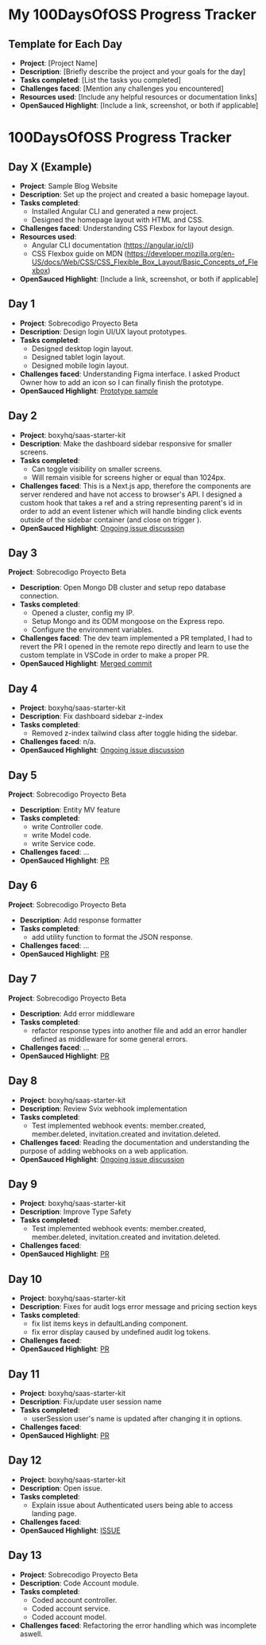 # My 100DaysOfOSS Progress Tracker

## Template for Each Day

- **Project**: [Project Name]
- **Description**: [Briefly describe the project and your goals for the day]
- **Tasks completed**: [List the tasks you completed]
- **Challenges faced**: [Mention any challenges you encountered]
- **Resources used**: [Include any helpful resources or documentation links]
- **OpenSauced Highlight**: [Include a link, screenshot, or both if applicable]

# 100DaysOfOSS Progress Tracker

## Day X (Example)

- **Project**: Sample Blog Website
- **Description**: Set up the project and created a basic homepage layout.
- **Tasks completed**: 
  - Installed Angular CLI and generated a new project.
  - Designed the homepage layout with HTML and CSS.
- **Challenges faced**: Understanding CSS Flexbox for layout design.
- **Resources used**: 
  - Angular CLI documentation (https://angular.io/cli)
  - CSS Flexbox guide on MDN (https://developer.mozilla.org/en-US/docs/Web/CSS/CSS_Flexible_Box_Layout/Basic_Concepts_of_Flexbox)
- **OpenSauced Highlight**: [Include a link, screenshot, or both if applicable]

## Day 1

- **Project**: Sobrecodigo Proyecto Beta
- **Description**: Design login UI/UX layout prototypes.
- **Tasks completed**: 
  - Designed desktop login layout.
  - Designed tablet login layout.
  - Designed mobile login layout.
- **Challenges faced**: Understanding Figma interface. I asked Product Owner how to add an icon so I can finally finish the prototype.
- **OpenSauced Highlight**: [Prototype sample](https://github.com/shartrooper/open-saused-journey/blob/main/assets/login-prototype.jpg)

## Day 2

- **Project**: boxyhq/saas-starter-kit
- **Description**: Make the dashboard sidebar responsive for smaller screens.
- **Tasks completed**: 
  - Can toggle visibility on smaller screens.
  - Will remain visible for screens higher or equal than 1024px.
- **Challenges faced**: This is a Next.js app, therefore the components are server rendered and have not access to browser's API.
I designed a custom hook that takes a ref and a string representing parent's id in order to add an event listener which will handle
binding click events outside of the sidebar container (and close on trigger ).
- **OpenSauced Highlight**: [Ongoing issue discussion](https://github.com/boxyhq/saas-starter-kit/issues/202)

## Day 3
 **Project**: Sobrecodigo Proyecto Beta
- **Description**: Open Mongo DB cluster and setup repo database connection.
- **Tasks completed**: 
  - Opened a cluster, config my IP.
  - Setup Mongo and its ODM mongoose on the Express repo.
  - Configure the environment variables.
- **Challenges faced**: The dev team implemented a PR templated, I had to revert the PR I opened in the remote repo directly and learn 
to use the custom template in VSCode in order to make a proper PR.
- **OpenSauced Highlight**: [Merged commit](https://github.com/Sobrecodigo/sc-proyecto-beta-backend/commit/de8ffd9c313741163e1f98b37f8a57fb8a541771)

## Day 4

- **Project**: boxyhq/saas-starter-kit
- **Description**: Fix dashboard sidebar z-index
- **Tasks completed**: 
  - Removed z-index tailwind class after toggle hiding the sidebar.
- **Challenges faced**: n/a. 
- **OpenSauced Highlight**: [Ongoing issue discussion](https://github.com/boxyhq/saas-starter-kit/issues/202)

## Day 5
 **Project**: Sobrecodigo Proyecto Beta
- **Description**: Entity MV feature
- **Tasks completed**: 
  - write Controller code.
  - write Model code.
  - write Service code.
- **Challenges faced**: ...
- **OpenSauced Highlight**: [PR](https://github.com/Sobrecodigo/sc-proyecto-beta-backend/pull/3)

## Day 6
 **Project**: Sobrecodigo Proyecto Beta
- **Description**: Add response formatter
- **Tasks completed**: 
  - add utility function to format the JSON response.
- **Challenges faced**: ...
- **OpenSauced Highlight**: [PR](https://github.com/Sobrecodigo/sc-proyecto-beta-backend/pull/4)

## Day 7
 **Project**: Sobrecodigo Proyecto Beta
- **Description**: Add error middleware
- **Tasks completed**: 
  - refactor response types into another file and add an error handler defined as middleware for some general errors.
- **Challenges faced**: ...
- **OpenSauced Highlight**: [PR](https://github.com/Sobrecodigo/sc-proyecto-beta-backend/pull/5)

## Day 8
- **Project**: boxyhq/saas-starter-kit
- **Description**: Review Svix webhook implementation
- **Tasks completed**: 
  - Test implemented webhook events: member.created, member.deleted, invitation.created and invitation.deleted.
- **Challenges faced**: Reading the documentation and understanding the purpose of adding webhooks on a web application.
- **OpenSauced Highlight**: [Ongoing issue discussion](https://github.com/boxyhq/saas-starter-kit/issues/419)

## Day 9
- **Project**: boxyhq/saas-starter-kit
- **Description**: Improve Type Safety
- **Tasks completed**: 
  - Test implemented webhook events: member.created, member.deleted, invitation.created and invitation.deleted.
- **Challenges faced**:
- **OpenSauced Highlight**: [PR](https://github.com/boxyhq/saas-starter-kit/pull/493)

## Day 10
- **Project**: boxyhq/saas-starter-kit
- **Description**: Fixes for audit logs error message and pricing section keys
- **Tasks completed**: 
  - fix list items keys in defaultLanding component.
  - fix error display caused by undefined audit log tokens.
- **Challenges faced**:
- **OpenSauced Highlight**: [PR](https://github.com/boxyhq/saas-starter-kit/pull/513)

## Day 11
- **Project**: boxyhq/saas-starter-kit
- **Description**: Fix/update user session name
- **Tasks completed**: 
  - userSession user's name is updated after changing it in options.
- **Challenges faced**:
- **OpenSauced Highlight**: [PR](https://github.com/boxyhq/saas-starter-kit/pull/526)

## Day 12
- **Project**: boxyhq/saas-starter-kit
- **Description**: Open issue.
- **Tasks completed**: 
  - Explain issue about Authenticated users being able to access landing page.
- **Challenges faced**:
- **OpenSauced Highlight**: [ISSUE](https://github.com/boxyhq/saas-starter-kit/issues/535)

## Day 13

- **Project**: Sobrecodigo Proyecto Beta
- **Description**: Code Account module.
- **Tasks completed**: 
  - Coded account controller.
  - Coded account service.
  - Coded account model.
- **Challenges faced**: Refactoring the error handling which was incomplete aswell.


